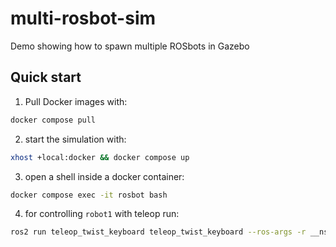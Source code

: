 # multi-rosbot-sim

Demo showing how to spawn multiple ROSbots in Gazebo

## Quick start

1. Pull Docker images with:

```bash
docker compose pull
```

2. start the simulation with:

```bash
xhost +local:docker && docker compose up
```

3. open a shell inside a docker container:

```bash
docker compose exec -it rosbot bash
```

4. for controlling `robot1` with teleop run:

```bash
ros2 run teleop_twist_keyboard teleop_twist_keyboard --ros-args -r __ns:=/robot1
```